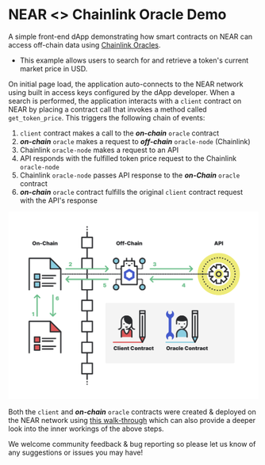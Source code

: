 # NEAR <> Chainlink Oracle Demo

A simple front-end dApp demonstrating how smart contracts on NEAR can access off-chain data using [Chainlink Oracles](https://chain.link/).

- This example allows users to search for and retrieve a token's current market price in USD. 

On initial page load, the application auto-connects to the NEAR network using built in access keys configured by the dApp developer. When a search is performed, the application interacts with a `client` contract on NEAR by placing a contract call that invokes a method called `get_token_price`. This triggers the following chain of events:

1) `client` contract makes a call to the ***on-chain*** `oracle` contract
2) ***on-chain*** `oracle` makes a request to ***off-chain*** `oracle-node` (Chainlink)
3) Chainlink `oracle-node` makes a request to an API
4) API responds with the fulfilled token price request to the Chainlink `oracle-node` 
5) Chainlink `oracle-node` passes API response to the ***on-Chain*** `oracle` contract
6) ***on-chain*** `oracle` contract fulfills the original `client` contract request with the API's response

![Chainlink and NEAR diagram](src/assets/near-chainlink-diagram-v1.png)

Both the `client` and ***on-chain*** `oracle` contracts were created & deployed on the NEAR network using [this walk-through](https://github.com/smartcontractkit/near-protocol-contracts) which can also provide a deeper look into the inner workings of the above steps.

We welcome community feedback & bug reporting so please let us know of any suggestions or issues you may have!
